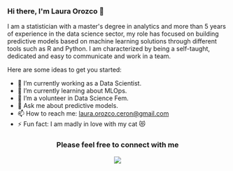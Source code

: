 ### Hi there, I'm Laura Orozco 👋

I am a statistician with a master's degree in analytics and more than 5 years of experience in the data science sector, my role has focused on building predictive models based on machine learning solutions through different tools such as R and Python. I am characterized by being a self-taught, dedicated and easy to communicate and work in a team.

Here are some ideas to get you started:

- 🔭 I’m currently working as a Data Scientist.
- 🌱 I’m currently learning about MLOps.
- 👯 I’m a volunteer in Data Science Fem.
- 💬 Ask me about predictive models.
- 📫 How to reach me: laura.orozco.ceron@gmail.com
- ⚡ Fun fact: I am madly in love with my cat 😻


<h3 align="center">Please feel free to connect with me</h3>
<p align="center">
  <a href= "https://www.linkedin.com/in/laura-orozco-32304bbb/"><img src="https://img.icons8.com/dusk/48/000000/linkedin.png"/></a>
</p>

